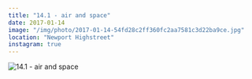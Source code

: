 ```yaml
---
title: "14.1 - air and space"
date: 2017-01-14
image: "/img/photo/2017-01-14-54fd28c2ff360fc2aa7581c3d22ba9ce.jpg"
location: "Newport Highstreet"
instagram: true
---
```


![14.1 - air and space](/img/photo/2017-01-14-54fd28c2ff360fc2aa7581c3d22ba9ce.jpg)
